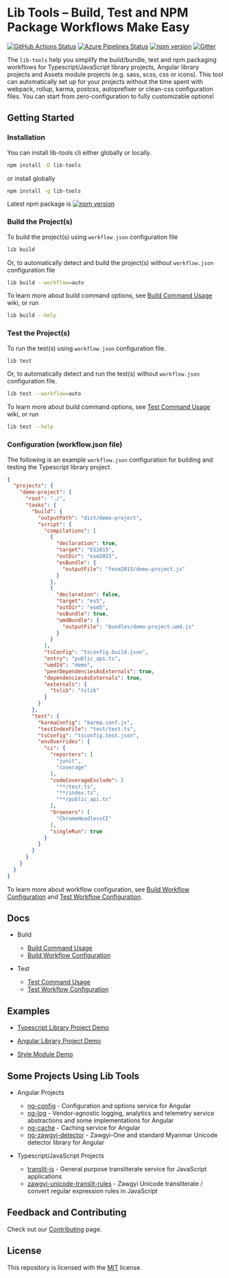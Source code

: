 # Lib Tools – Build, Test and NPM Package Workflows Make Easy

[![GitHub Actions Status](https://github.com/lib-tools/lib-tools/workflows/Main%20Workflow/badge.svg)](https://github.com/lib-tools/lib-tools/actions)
[![Azure Pipelines Status](https://dev.azure.com/lib-tools/lib-tools/_apis/build/status/lib-tools.lib-tools?branchName=master)](https://dev.azure.com/lib-tools/lib-tools/_build/latest?definitionId=1&branchName=master)
[![npm version](https://badge.fury.io/js/lib-tools.svg)](https://www.npmjs.com/package/lib-tools)
[![Gitter](https://badges.gitter.im/lib-tools/community.svg)](https://gitter.im/lib-tools/community?utm_source=badge&utm_medium=badge&utm_campaign=pr-badge)

The `lib-tools` help you simplify the build/bundle, test and npm packaging workflows for Typescript/JavaScript library projects, Angular library projects and Assets module projects (e.g. sass, scss, css or icons). This tool can automatically set up for your projects without the time spent with webpack, rollup, karma, postcss, autoprefixer or clean-css configuration files. You can start from zero-configuration to fully customizable options!

## Getting Started

### Installation

You can install lib-tools cli either globally or locally.

```bash
npm install -D lib-tools
```

or install globally

```bash
npm install -g lib-tools
```

Latest npm package is [![npm version](https://badge.fury.io/js/lib-tools.svg)](https://www.npmjs.com/package/lib-tools)

### Build the Project(s)

To build the project(s) using `workflow.json` configuration file

```bash
lib build
```

Or, to automatically detect and build the project(s) without  `workflow.json` configuration file

```bash
lib build --workflow=auto
```

To learn more about build command options, see [Build Command Usage](https://github.com/lib-tools/lib-tools/wiki/Build-Command-Usage) wiki, or run

```bash
lib build --help
```

### Test the Project(s)

To run the test(s) using `workflow.json` configuration file.

```bash
lib test
```

Or, to automatically detect and run the test(s) without  `workflow.json` configuration file.

```bash
lib test --workflow=auto
```

To learn more about build command options, see [Test Command Usage](https://github.com/lib-tools/lib-tools/wiki/Test-Command-Usage) wiki, or run

```bash
lib test --help
```

### Configuration (workflow.json file)

The following is an example `workflow.json` configuration for building and testing the Typescript library project.

```json
{
  "projects": {
    "demo-project": {
      "root": "./",
      "tasks": {
        "build": {
          "outputPath": "dist/demo-project",
          "script": {
            "compilations": [
              {
                "declaration": true,
                "target": "ES2015",
                "outDir": "esm2015",
                "esBundle": {
                  "outputFile": "fesm2015/demo-project.js"
                }
              },
              {
                "declaration": false,
                "target": "es5",
                "outDir": "esm5",
                "esBundle": true,
                "umdBundle": {
                  "outputFile": "bundles/demo-project.umd.js"
                }
              }
            ],
            "tsConfig": "tsconfig.build.json",
            "entry": "public_api.ts",
            "umdId": "demo",
            "peerDependenciesAsExternals": true,
            "dependenciesAsExternals": true,
            "externals": {
              "tslib": "tslib"
            }
          }
        },
        "test": {
          "karmaConfig": "karma.conf.js",
          "testIndexFile": "test/test.ts",
          "tsConfig": "tsconfig.test.json",
          "envOverrides": {
            "ci": {
              "reporters": [
                "junit",
                "coverage"
              ],
              "codeCoverageExclude": [
                "**/test.ts",
                "**/index.ts",
                "**/public_api.ts"
              ],
              "browsers": [
                "ChromeHeadlessCI"
              ],
              "singleRun": true
            }
          }
        }
      }
    }
  }
}
```

To learn more about workflow configuration, see [Build Workflow Configuration](https://github.com/lib-tools/lib-tools/wiki/Build-Workflow-Configuration) and [Test Workflow Configuration](https://github.com/lib-tools/lib-tools/wiki/Test-Workflow-Configuration).

## Docs

* Build
  * [Build Command Usage](https://github.com/lib-tools/lib-tools/wiki/Build-Command-Usage)
  * [Build Workflow Configuration](https://github.com/lib-tools/lib-tools/wiki/Build-Workflow-Configuration)

* Test
  * [Test Command Usage](https://github.com/lib-tools/lib-tools/wiki/Test-Command-Usage)
  * [Test Workflow Configuration](https://github.com/lib-tools/lib-tools/wiki/Test-Workflow-Configuration)

## Examples

* [Typescript Library Project Demo](https://github.com/lib-tools/lib-tools/tree/master/samples/typescript-library-project-demo)

* [Angular Library Project Demo](https://github.com/lib-tools/lib-tools/tree/master/samples/angular-library-project-demo)

* [Style Module Demo](https://github.com/lib-tools/lib-tools/tree/master/samples/style-module-demo)

## Some Projects Using Lib Tools

* Angular Projects
  * [ng-config](https://github.com/DagonMetric/ng-config) - Configuration and options service for Angular
  * [ng-log](https://github.com/DagonMetric/ng-log) - Vendor-agnostic logging, analytics and telemetry service abstractions and some implementations for Angular
  * [ng-cache](https://github.com/DagonMetric/ng-cache) - Caching service for Angular
  * [ng-zawgyi-detector](https://github.com/myanmartools/ng-zawgyi-detector) - Zawgyi-One and standard Myanmar Unicode detector library for Angular

* Typescript/JavaScript Projects
  * [translit-js](https://github.com/DagonMetric/translit-js) - General purpose transliterate service for JavaScript applications
  * [zawgyi-unicode-translit-rules](https://github.com/myanmartools/zawgyi-unicode-translit-rules) - Zawgyi Unicode transliterate / convert regular expression rules in JavaScript


## Feedback and Contributing

Check out our [Contributing](https://github.com/lib-tools/lib-tools/blob/master/CONTRIBUTING.md) page.

## License

This repository is licensed with the [MIT](https://github.com/lib-tools/lib-tools/blob/master/LICENSE) license.

